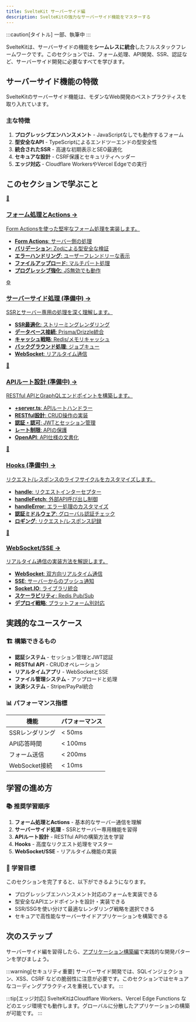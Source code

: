 ```yaml
---
title: SvelteKit サーバーサイド編
description: SvelteKitの強力なサーバーサイド機能をマスターする
---
```

:::caution[タイトル]
一部、執筆中
:::
<script>
  import { base } from '$app/paths';
</script>

SvelteKitは、サーバーサイドの機能を**シームレスに統合**したフルスタックフレームワークです。このセクションでは、フォーム処理、API開発、SSR、認証など、サーバーサイド開発に必要なすべてを学びます。

## サーバーサイド機能の特徴

SvelteKitのサーバーサイド機能は、モダンなWeb開発のベストプラクティスを取り入れています。

### 主な特徴

1. **プログレッシブエンハンスメント** - JavaScriptなしでも動作するフォーム
2. **型安全なAPI** - TypeScriptによるエンドツーエンドの型安全性
3. **統合されたSSR** - 高速な初期表示とSEO最適化
4. **セキュアな設計** - CSRF保護とセキュリティヘッダー
5. **エッジ対応** - Cloudflare WorkersやVercel Edgeでの実行

## このセクションで学ぶこと

<div class="grid grid-cols-1 md:grid-cols-2 gap-4 my-8 auto-rows-[1fr]">
  <a href="{base}/sveltekit/server/forms/" class="flex no-underline group h-full">
    <div class="p-4 border border-gray-2 dark:border-gray-7 rounded-lg shadow-md hover:shadow-lg hover:border-green-400 dark:hover:border-green-400 transition-all cursor-pointer flex flex-col w-full">
      <div class="text-3xl mb-2">📝</div>
      <h3 class="font-bold text-lg mb-2 text-green-600 dark:text-green-400 group-hover:text-green-700 dark:group-hover:text-green-300 transition-colors">
        フォーム処理とActions
        <span class="inline-block ml-1 text-xs opacity-60">→</span>
      </h3>
      <p class="text-sm mb-3 text-gray-7 dark:text-gray-3">Form Actionsを使った堅牢なフォーム処理を実装します。</p>
      <ul class="text-sm text-gray-6 dark:text-gray-4 space-y-1 flex-grow">
        <li><strong>Form Actions</strong>: サーバー側の処理</li>
        <li><strong>バリデーション</strong>: Zodによる型安全な検証</li>
        <li><strong>エラーハンドリング</strong>: ユーザーフレンドリーな表示</li>
        <li><strong>ファイルアップロード</strong>: マルチパート処理</li>
        <li><strong>プログレッシブ強化</strong>: JS無効でも動作</li>
      </ul>
    </div>
  </a>
  
  <a href="{base}/sveltekit/server/server-side/" class="flex no-underline group h-full">
    <div class="p-4 border border-gray-2 dark:border-gray-7 rounded-lg shadow-md hover:shadow-lg hover:border-green-400 dark:hover:border-green-400 transition-all cursor-pointer flex flex-col w-full">
      <div class="text-3xl mb-2">⚙️</div>
      <h3 class="font-bold text-lg mb-2 text-green-600 dark:text-green-400 group-hover:text-green-700 dark:group-hover:text-green-300 transition-colors">
        サーバーサイド処理 <span class="text-xs">(準備中)</span>
        <span class="inline-block ml-1 text-xs opacity-60">→</span>
      </h3>
      <p class="text-sm mb-3 text-gray-7 dark:text-gray-3">SSRとサーバー専用の処理を深く理解します。</p>
      <ul class="text-sm text-gray-6 dark:text-gray-4 space-y-1 flex-grow">
        <li><strong>SSR最適化</strong>: ストリーミングレンダリング</li>
        <li><strong>データベース接続</strong>: Prisma/Drizzle統合</li>
        <li><strong>キャッシュ戦略</strong>: Redis/メモリキャッシュ</li>
        <li><strong>バックグラウンド処理</strong>: ジョブキュー</li>
        <li><strong>WebSocket</strong>: リアルタイム通信</li>
      </ul>
    </div>
  </a>
  
  <a href="{base}/sveltekit/server/api-routes/" class="flex no-underline group h-full">
    <div class="p-4 border border-gray-2 dark:border-gray-7 rounded-lg shadow-md hover:shadow-lg hover:border-green-400 dark:hover:border-green-400 transition-all cursor-pointer flex flex-col w-full">
      <div class="text-3xl mb-2">🔌</div>
      <h3 class="font-bold text-lg mb-2 text-green-600 dark:text-green-400 group-hover:text-green-700 dark:group-hover:text-green-300 transition-colors">
        APIルート設計 <span class="text-xs">(準備中)</span>
        <span class="inline-block ml-1 text-xs opacity-60">→</span>
      </h3>
      <p class="text-sm mb-3 text-gray-7 dark:text-gray-3">RESTful APIとGraphQLエンドポイントを構築します。</p>
      <ul class="text-sm text-gray-6 dark:text-gray-4 space-y-1 flex-grow">
        <li><strong>+server.ts</strong>: APIルートハンドラー</li>
        <li><strong>RESTful設計</strong>: CRUD操作の実装</li>
        <li><strong>認証・認可</strong>: JWTとセッション管理</li>
        <li><strong>レート制限</strong>: APIの保護</li>
        <li><strong>OpenAPI</strong>: API仕様の文書化</li>
      </ul>
    </div>
  </a>
  
  <a href="{base}/sveltekit/server/hooks/" class="flex no-underline group h-full">
    <div class="p-4 border border-gray-2 dark:border-gray-7 rounded-lg shadow-md hover:shadow-lg hover:border-green-400 dark:hover:border-green-400 transition-all cursor-pointer flex flex-col w-full">
      <div class="text-3xl mb-2">🎣</div>
      <h3 class="font-bold text-lg mb-2 text-green-600 dark:text-green-400 group-hover:text-green-700 dark:group-hover:text-green-300 transition-colors">
        Hooks <span class="text-xs">(準備中)</span>
        <span class="inline-block ml-1 text-xs opacity-60">→</span>
      </h3>
      <p class="text-sm mb-3 text-gray-7 dark:text-gray-3">リクエスト/レスポンスのライフサイクルをカスタマイズします。</p>
      <ul class="text-sm text-gray-6 dark:text-gray-4 space-y-1 flex-grow">
        <li><strong>handle</strong>: リクエストインターセプター</li>
        <li><strong>handleFetch</strong>: 外部API呼び出し制御</li>
        <li><strong>handleError</strong>: エラー処理のカスタマイズ</li>
        <li><strong>認証ミドルウェア</strong>: グローバル認証チェック</li>
        <li><strong>ロギング</strong>: リクエスト/レスポンス記録</li>
      </ul>
    </div>
  </a>
  
  <a href="{base}/sveltekit/server/websocket-sse/" class="flex no-underline group h-full">
    <div class="p-4 border border-gray-2 dark:border-gray-7 rounded-lg shadow-md hover:shadow-lg hover:border-green-400 dark:hover:border-green-400 transition-all cursor-pointer flex flex-col w-full">
      <div class="text-3xl mb-2">🔄</div>
      <h3 class="font-bold text-lg mb-2 text-green-600 dark:text-green-400 group-hover:text-green-700 dark:group-hover:text-green-300 transition-colors">
        WebSocket/SSE
        <span class="inline-block ml-1 text-xs opacity-60">→</span>
      </h3>
      <p class="text-sm mb-3 text-gray-7 dark:text-gray-3">リアルタイム通信の実装方法を解説します。</p>
      <ul class="text-sm text-gray-6 dark:text-gray-4 space-y-1 flex-grow">
        <li><strong>WebSocket</strong>: 双方向リアルタイム通信</li>
        <li><strong>SSE</strong>: サーバーからのプッシュ通知</li>
        <li><strong>Socket.IO</strong>: ライブラリ統合</li>
        <li><strong>スケーラビリティ</strong>: Redis Pub/Sub</li>
        <li><strong>デプロイ戦略</strong>: プラットフォーム別対応</li>
      </ul>
    </div>
  </a>
</div>

## 実践的なユースケース

### 🏗️ 構築できるもの

- **認証システム** - セッション管理とJWT認証
- **RESTful API** - CRUDオペレーション
- **リアルタイムアプリ** - WebSocketとSSE
- **ファイル管理システム** - アップロードと処理
- **決済システム** - Stripe/PayPal統合

### 📊 パフォーマンス指標

| 機能 | パフォーマンス |
|------|--------------|
| SSRレンダリング | < 50ms |
| API応答時間 | < 100ms |
| フォーム送信 | < 200ms |
| WebSocket接続 | < 10ms |

## 学習の進め方

### 📚 推奨学習順序

1. **フォーム処理とActions** - 基本的なサーバー通信を理解
2. **サーバーサイド処理** - SSRとサーバー専用機能を習得
3. **APIルート設計** - RESTful APIの構築方法を学習
4. **Hooks** - 高度なリクエスト処理をマスター
5. **WebSocket/SSE** - リアルタイム機能の実装

### 🎯 学習目標

このセクションを完了すると、以下ができるようになります。

- プログレッシブエンハンスメント対応のフォームを実装できる
- 型安全なAPIエンドポイントを設計・実装できる
- SSR/SSGを使い分けて最適なレンダリング戦略を選択できる
- セキュアで高性能なサーバーサイドアプリケーションを構築できる

## 次のステップ

サーバーサイド編を習得したら、[アプリケーション構築編](/sveltekit/application/)で実践的な開発パターンを学びましょう。

:::warning[セキュリティ重要]
サーバーサイド開発では、SQLインジェクション、XSS、CSRF などの脆弱性に注意が必要です。このセクションではセキュアなコーディングプラクティスを重視しています。
:::

:::tip[エッジ対応]
SvelteKitはCloudflare Workers、Vercel Edge Functions などのエッジ環境でも動作します。グローバルに分散したアプリケーションの構築が可能です。
:::

